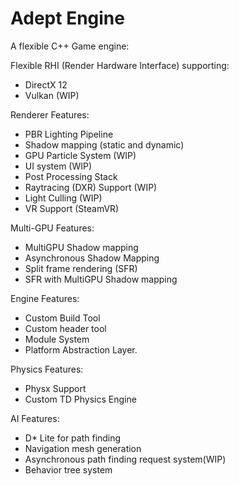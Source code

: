 # Adept Engine

A flexible C++ Game engine:

Flexible RHI (Render Hardware Interface) supporting:

* 	DirectX 12 
* 	Vulkan (WIP)

Renderer Features:

* PBR Lighting Pipeline
* Shadow mapping (static and dynamic)
* GPU Particle System (WIP)
* UI system (WIP)
* Post Processing Stack
* Raytracing (DXR) Support (WIP)
* Light Culling (WIP)
* VR Support (SteamVR)

Multi-GPU Features:

* MultiGPU Shadow mapping
* Asynchronous Shadow Mapping
* Split frame rendering (SFR)
* SFR with MultiGPU Shadow mapping

Engine Features:

* Custom Build Tool 
* Custom header tool
* Module System
* Platform Abstraction Layer.

Physics Features:

* Physx Support
* Custom TD Physics Engine

AI Features:

* D* Lite for path finding
* Navigation mesh generation 
* Asynchronous path finding request system(WIP)
* Behavior tree system




